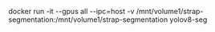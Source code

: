 docker run -it --gpus all --ipc=host -v /mnt/volume1/strap-segmentation:/mnt/volume1/strap-segmentation yolov8-seg